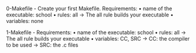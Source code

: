 0-Makefile - Create your first Makefile.
Requirements:
	• name of the executable: school
	• rules: all
	  -> The all rule builds your executable
	• variables: none

1-Makefile - Requirements:
	• name of the executable: school
	• rules: all
	  -> The all rule builds your executable
    	• variables: CC, SRC
	  -> CC: the compiler to be used
	  -> SRC: the .c files


